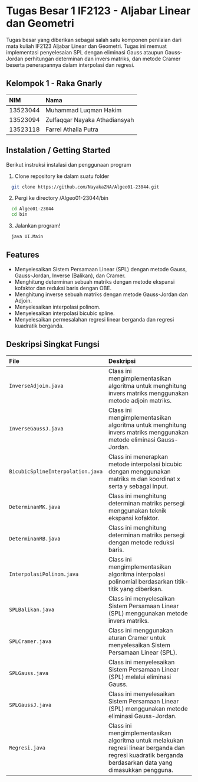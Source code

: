 # Tugas Besar 1 IF2123 - Aljabar Linear dan Geometri
Tugas besar yang diberikan sebagai salah satu komponen penilaian dari mata kuliah IF2123 Aljabar Linear dan Geometri. Tugas ini memuat implementasi penyelesaian SPL dengan eliminasi Gauss ataupun Gauss-Jordan perhitungan determinan dan invers matriks, dan metode Cramer beserta penerapannya dalam interpolasi dan regresi.

## Kelompok 1 - Raka Gnarly

| NIM | Nama           |
| :-------- | :------------------------- |
| 13523044 |  Muhammad Luqman Hakim |
| 13523094 | Zulfaqqar Nayaka Athadiansyah |
| 13523118 | Farrel Athalla Putra |

## Instalation / Getting Started
Berikut instruksi instalasi dan penggunaan program
1. Clone repository ke dalam suatu folder

```bash
  git clone https://github.com/NayakaZNA/Algeo01-23044.git
```

2. Pergi ke directory /Algeo01-23044/bin

```bash
  cd Algeo01-23044
  cd bin
```

3. Jalankan program!

```bash
  java UI.Main
```

## Features
- Menyelesaikan Sistem Persamaan Linear (SPL) dengan metode Gauss, Gauss-Jordan, Inverse (Balikan), dan Cramer.
- Menghitung determinan sebuah matriks dengan metode ekspansi kofaktor dan reduksi baris dengan OBE.
- Menghitung inverse sebuah matriks dengan metode Gauss-Jordan dan Adjoin.
- Menyelesaikan interpolasi polinom.
- Menyelesaikan interpolasi bicubic spline.
- Menyelesaikan permesalahan regresi linear berganda dan regresi kuadratik berganda.

## Deskripsi Singkat Fungsi
| File | Deskripsi |
| :-------- | :------------------------- |
| `InverseAdjoin.java` | Class ini mengimplementasikan algoritma untuk menghitung invers matriks menggunakan metode adjoin matriks. |
| `InverseGaussJ.java` | Class ini mengimplementasikan algoritma untuk menghitung invers matriks menggunakan metode eliminasi Gauss-Jordan. |
| `BicubicSplineInterpolation.java` | Class ini menerapkan metode interpolasi bicubic dengan menggunakan matriks m dan koordinat x serta y sebagai input. |
| `DeterminanMK.java` | Class ini menghitung determinan matriks persegi menggunakan teknik ekspansi kofaktor. |
| `DeterminanRB.java` | Class ini menghitung determinan matriks persegi dengan metode reduksi baris. |
| `InterpolasiPolinom.java` | Class ini mengimplementasikan algoritma interpolasi polinomial berdasarkan titik-titik yang diberikan. |
| `SPLBalikan.java` | Class ini menyelesaikan Sistem Persamaan Linear (SPL) menggunakan metode invers matriks. |
| `SPLCramer.java` | Class ini menggunakan aturan Cramer untuk menyelesaikan Sistem Persamaan Linear (SPL). |
| `SPLGauss.java` | Class ini menyelesaikan Sistem Persamaan Linear (SPL) melalui eliminasi Gauss. |
| `SPLGaussJ.java` | Class ini menyelesaikan Sistem Persamaan Linear (SPL) menggunakan metode eliminasi Gauss-Jordan. |
| `Regresi.java` | Class ini mengimplementasikan algoritma untuk melakukan regresi linear berganda dan regresi kuadratik berganda berdasarkan data yang dimasukkan pengguna. |
